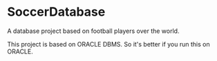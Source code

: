 # SoccerDatabase
A database project based on football players over the world.

This project is based on ORACLE DBMS. So it's better if you run this on ORACLE.
